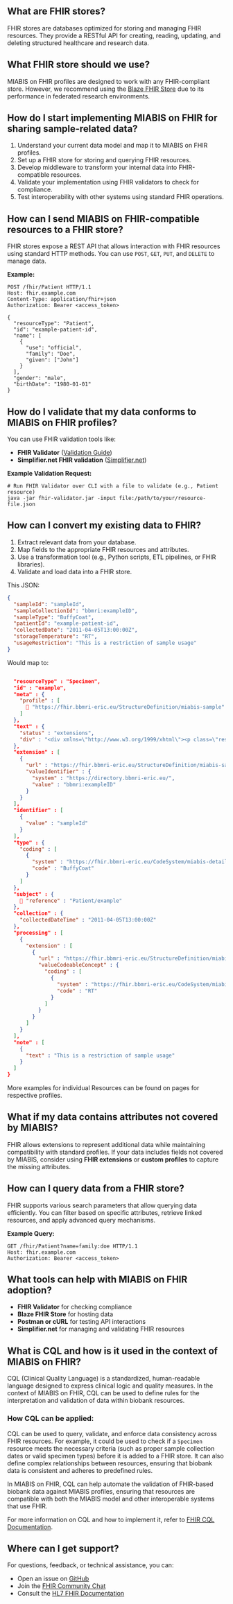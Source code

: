 ## What are FHIR stores?
FHIR stores are databases optimized for storing and managing FHIR resources. They provide a RESTful API for creating, reading, updating, and deleting structured healthcare and research data.

## What FHIR store should we use?
MIABIS on FHIR profiles are designed to work with any FHIR-compliant store. However, we recommend using the [Blaze FHIR Store](https://samply.github.io/blaze/) due to its performance in federated research environments.

## How do I start implementing MIABIS on FHIR for sharing sample-related data?
1. Understand your current data model and map it to MIABIS on FHIR profiles.
2. Set up a FHIR store for storing and querying FHIR resources.
3. Develop middleware to transform your internal data into FHIR-compatible resources.
4. Validate your implementation using FHIR validators to check for compliance.
5. Test interoperability with other systems using standard FHIR operations.

## How can I send MIABIS on FHIR-compatible resources to a FHIR store?
FHIR stores expose a REST API that allows interaction with FHIR resources using standard HTTP methods. You can use `POST`, `GET`, `PUT`, and `DELETE` to manage data.

**Example:**  
```shell
POST /fhir/Patient HTTP/1.1
Host: fhir.example.com
Content-Type: application/fhir+json
Authorization: Bearer <access_token>

{
  "resourceType": "Patient",
  "id": "example-patient-id",
  "name": [
    {
      "use": "official",
      "family": "Doe",
      "given": ["John"]
    }
  ],
  "gender": "male",
  "birthDate": "1980-01-01"
}
```

## How do I validate that my data conforms to MIABIS on FHIR profiles?
You can use FHIR validation tools like:
- **FHIR Validator** ([Validation Guide](https://hl7.org/fhir/validation.html))
- **Simplifier.net FHIR validation** ([Simplifier.net](https://simplifier.net))

**Example Validation Request:**  
```shell
# Run FHIR Validator over CLI with a file to validate (e.g., Patient resource)
java -jar fhir-validator.jar -input file:/path/to/your/resource-file.json
```

## How can I convert my existing data to FHIR?
1. Extract relevant data from your database.
2. Map fields to the appropriate FHIR resources and attributes.
3. Use a transformation tool (e.g., Python scripts, ETL pipelines, or FHIR libraries).
4. Validate and load data into a FHIR store.

This JSON:
```json
{
  "sampleId": "sampleId",
  "sampleCollectionId": "bbmri:exampleID",
  "sampleType": "BuffyCoat",
  "patientId": "example-patient-id",
  "collectedDate": "2011-04-05T13:00:00Z",
  "storageTemperature": "RT",
  "usageRestriction": "This is a restriction of sample usage"
}

```
Would map to:
```json

  "resourceType" : "Specimen",
  "id" : "example",
  "meta" : {
    "profile" : [
      🔗 "https://fhir.bbmri-eric.eu/StructureDefinition/miabis-sample"
    ]
  },
  "text" : {
    "status" : "extensions",
    "div" : "<div xmlns=\"http://www.w3.org/1999/xhtml\"><p class=\"res-header-id\"><b>Generated Narrative: Specimen example</b></p><a name=\"example\"> </a><a name=\"hcexample\"> </a><a name=\"example-en-US\"> </a><div style=\"display: inline-block; background-color: #d9e0e7; padding: 6px; margin: 4px; border: 1px solid #8da1b4; border-radius: 5px; line-height: 60%\"><p style=\"margin-bottom: 0px\"/><p style=\"margin-bottom: 0px\">Profile: <a href=\"StructureDefinition-miabis-sample.html\">Sample</a></p></div><p><b>Sample Collection</b>: <code>https://directory.bbmri-eric.eu/</code>/bbmri:exampleID</p><p><b>identifier</b>: sampleId</p><p><b>type</b>: <span title=\"Codes:{https://fhir.bbmri-eric.eu/CodeSystem/miabis-detailed-samply-type-cs BuffyCoat}\">Buffy coat</span></p><p><b>subject</b>: <a href=\"Patient-example.html\">Anonymous Patient Male, DoB: 1980-01-01 ( donorId)</a></p><h3>Collections</h3><table class=\"grid\"><tr><td style=\"display: none\">-</td><td><b>Collected[x]</b></td></tr><tr><td style=\"display: none\">*</td><td>2011-04-05 13:00:00+0000</td></tr></table><h3>Processings</h3><table class=\"grid\"><tr><td style=\"display: none\">-</td><td><b>Extension</b></td></tr><tr><td style=\"display: none\">*</td><td/></tr></table><p><b>note</b>: This is a restriction of sample usage</p></div>"
  },
  "extension" : [
    {
      "url" : "https://fhir.bbmri-eric.eu/StructureDefinition/miabis-sample-collection-extension",
      "valueIdentifier" : {
        "system" : "https://directory.bbmri-eric.eu/",
        "value" : "bbmri:exampleID"
      }
    }
  ],
  "identifier" : [
    {
      "value" : "sampleId"
    }
  ],
  "type" : {
    "coding" : [
      {
        "system" : "https://fhir.bbmri-eric.eu/CodeSystem/miabis-detailed-samply-type-cs",
        "code" : "BuffyCoat"
      }
    ]
  },
  "subject" : {
    🔗 "reference" : "Patient/example"
  },
  "collection" : {
    "collectedDateTime" : "2011-04-05T13:00:00Z"
  },
  "processing" : [
    {
      "extension" : [
        {
          "url" : "https://fhir.bbmri-eric.eu/StructureDefinition/miabis-sample-storage-temperature-extension",
          "valueCodeableConcept" : {
            "coding" : [
              {
                "system" : "https://fhir.bbmri-eric.eu/CodeSystem/miabis-storage-temperature-cs",
                "code" : "RT"
              }
            ]
          }
        }
      ]
    }
  ],
  "note" : [
    {
      "text" : "This is a restriction of sample usage"
    }
  ]
}
```
More examples for individual Resources can be found on pages for respective profiles.

## What if my data contains attributes not covered by MIABIS?
FHIR allows extensions to represent additional data while maintaining compatibility with standard profiles. If your data includes fields not covered by MIABIS, consider using **FHIR extensions** or **custom profiles** to capture the missing attributes.

## How can I query data from a FHIR store?
FHIR supports various search parameters that allow querying data efficiently. You can filter based on specific attributes, retrieve linked resources, and apply advanced query mechanisms.

**Example Query:**  
```shell
GET /fhir/Patient?name=family:doe HTTP/1.1
Host: fhir.example.com
Authorization: Bearer <access_token>

```

## What tools can help with MIABIS on FHIR adoption?
- **FHIR Validator** for checking compliance
- **Blaze FHIR Store** for hosting data
- **Postman or cURL** for testing API interactions
- **Simplifier.net** for managing and validating FHIR resources

## What is CQL and how is it used in the context of MIABIS on FHIR?

CQL (Clinical Quality Language) is a standardized, human-readable language designed to express clinical logic and quality measures. In the context of MIABIS on FHIR, CQL can be used to define rules for the interpretation and validation of data within biobank resources.

### How CQL can be applied:
CQL can be used to query, validate, and enforce data consistency across FHIR resources. For example, it could be used to check if a `Specimen` resource meets the necessary criteria (such as proper sample collection dates or valid specimen types) before it is added to a FHIR store.
It can also define complex relationships between resources, ensuring that biobank data is consistent and adheres to predefined rules.

In MIABIS on FHIR, CQL can help automate the validation of FHIR-based biobank data against MIABIS profiles, ensuring that resources are compatible with both the MIABIS model and other interoperable systems that use FHIR.

For more information on CQL and how to implement it, refer to [FHIR CQL Documentation](https://cql.hl7.org/).


## Where can I get support?
For questions, feedback, or technical assistance, you can:
- Open an issue on [GitHub](https://github.com/BBMRI-cz/miabis-on-fhir)
- Join the [FHIR Community Chat](https://chat.fhir.org/)
- Consult the [HL7 FHIR Documentation](https://hl7.org/fhir/)  

